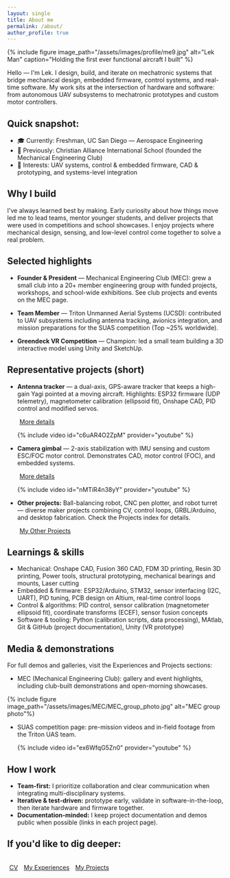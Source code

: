 ```yaml
---
layout: single
title: About me
permalink: /about/
author_profile: true
---
```


{% include figure image_path="/assets/images/profile/me9.jpg" alt="Lek Man" caption="Holding the first ever functional aircraft I built" %}

Hello — I'm Lek. I design, build, and iterate on mechatronic systems that bridge mechanical design, embedded firmware, control systems, and real-time software. My work sits at the intersection of hardware and software: from autonomous UAV subsystems to mechatronic prototypes and custom motor controllers.

## Quick snapshot:

- 🎓 Currently: Freshman, UC San Diego — Aerospace Engineering
- 🏫 Previously: Christian Alliance International School (founded the Mechanical Engineering Club)
- 🔭 Interests: UAV systems, control & embedded firmware, CAD & prototyping, and systems-level integration

## Why I build

I've always learned best by making. Early curiosity about how things move led me to lead teams, mentor younger students, and deliver projects that were used in competitions and school showcases. I enjoy projects where mechanical design, sensing, and low-level control come together to solve a real problem.

## Selected highlights

- **Founder & President** — Mechanical Engineering Club (MEC): grew a small club into a 20+ member engineering group with funded projects, workshops, and school-wide exhibitions. See club projects and events on the MEC page.

- **Team Member** — Triton Unmanned Aerial Systems (UCSD): contributed to UAV subsystems including antenna tracking, avionics integration, and mission preparations for the SUAS competition (Top ~25% worldwide).

- **Greendeck VR Competition** — Champion: led a small team building a 3D interactive model using Unity and SketchUp.

## Representative projects (short)

- **Antenna tracker** — a dual-axis, GPS-aware tracker that keeps a high-gain Yagi pointed at a moving aircraft. Highlights: ESP32 firmware (UDP telemetry), magnetometer calibration (ellipsoid fit), Onshape CAD, PID control and modified servos.

  <a href="{{ '/projects/project1' | relative_url }}" class="btn btn--primary" style="display:inline-block; margin: 0 5px;">More details</a>

  {% include video id="c6uAR4O2ZpM" provider="youtube" %}

- **Camera gimbal** — 2-axis stabilization with IMU sensing and custom ESC/FOC motor control. Demonstrates CAD, motor control (FOC), and embedded systems.

  <a href="{{ '/projects/project2' | relative_url }}" class="btn btn--primary" style="display:inline-block; margin: 0 5px;">More details</a>

  {% include video id="nMTiR4n38yY" provider="youtube" %}

- **Other projects:** Ball-balancing robot, CNC pen plotter, and robot turret — diverse maker projects combining CV, control loops, GRBL/Arduino, and desktop fabrication. Check the Projects index for details.

  <a href="{{ '/projects' | relative_url }}" class="btn btn--primary" style="display:inline-block; margin: 0 5px;">My Other Projects</a>

## Learnings & skills

- Mechanical: Onshape CAD, Fusion 360 CAD, FDM 3D printing, Resin 3D printing, Power tools, structural prototyping, mechanical bearings and mounts, Laser cutting
- Embedded & firmware: ESP32/Arduino, STM32, sensor interfacing (I2C, UART), PID tuning, PCB design on Altium, real-time control loops
- Control & algorithms: PID control, sensor calibration (magnetometer ellipsoid fit), coordinate transforms (ECEF), sensor fusion concepts
- Software & tooling: Python (calibration scripts, data processing), MAtlab, Git & GitHub (project documentation), Unity (VR prototype)

## Media & demonstrations

For full demos and galleries, visit the Experiences and Projects sections:

- MEC (Mechanical Engineering Club): gallery and event highlights, including club-built demonstrations and open-morning showcases. 

{% include figure image_path="/assets/images/MEC/MEC_group_photo.jpg" alt="MEC group photo"%}

- SUAS competition page: pre-mission videos and in-field footage from the Triton UAS team. 
  
  {% include video id="ex6WfqG5Zn0" provider="youtube" %}

## How I work

- **Team-first:** I prioritize collaboration and clear communication when integrating multi-disciplinary systems.
- **Iterative & test-driven:** prototype early, validate in software-in-the-loop, then iterate hardware and firmware together.
- **Documentation-minded:** I keep project documentation and demos public when possible (links in each project page).

## If you'd like to dig deeper:

<div style="text-align: left; padding: 1rem 0;">
  <a href="{{ '/cv' | relative_url }}" class="btn btn--primary" style="display:inline-block; margin: 0 5px;">CV</a>
  <a href="{{ '/experiences' | relative_url }}" class="btn btn--primary" style="display:inline-block; margin: 0 5px;">My Experiences</a>
  <a href="{{ '/projects' | relative_url }}" class="btn btn--primary" style="display:inline-block; margin: 0 5px;">My Projects</a>
</div>




